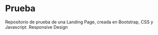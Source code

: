 # Prueba
Repositorio de prueba de una Landing Page, creada en Bootstrap, CSS y Javascript. Responsive Design 
